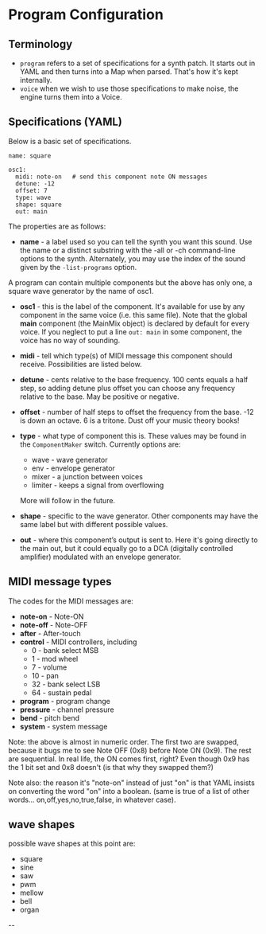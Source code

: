 
# Program Configuration

## Terminology 
 - `program` refers to a set of specifications for a synth patch. It starts out in YAML and then turns into a Map when parsed. That's how it's kept internally.
 - `voice` when we wish to use those specifications to make noise, the engine turns them into a Voice. 
 
## Specifications (YAML) 
Below is a basic set of specifications.
 ```
 name: square
 
 osc1:
   midi: note-on   # send this component note ON messages
   detune: -12
   offset: 7 
   type: wave
   shape: square
   out: main
```

The properties are as follows:
 - **name** - a label used so you can tell the synth you want this sound. Use the name or a distinct substring with the -all or -ch<n> command-line options to the synth. Alternately, you may use the index of the sound given by the `-list-programs` option. 
 
A program can contain multiple components but the above has only one, a square wave generator by the name of osc1. 
  
 - **osc1** - this is the label of the component. It's available for use by any component in the same voice (i.e. this same file).
 Note that the global **main** component (the MainMix object) is declared by default for every voice. If you neglect to put a line `out: main` in some component, the voice has no way of sounding.
 
 - **midi** - tell which type(s) of MIDI message this component should receive. Possibilities are listed below.
 
 - **detune** - cents relative to the base frequency. 100 cents equals a half step, so adding detune plus offset you can choose any frequency relative to the base. May be positive or negative.
 
 - **offset** - number of half steps to offset the frequency from the base. -12 is down an octave. 6 is a tritone. Dust off your music theory books! 
 
 - **type** - what type of component this is.  These values may be found in the `ComponentMaker` switch. Currently options are:
    - wave - wave generator
    - env - envelope generator
    - mixer - a junction between voices
    - limiter - keeps a signal from overflowing
    
   More will follow in the future.
 - **shape** - specific to the wave generator. Other components may have the same label but with different possible values.
  
 - **out** - where this component&rsquo;s output is sent to. Here it's going directly to the main out, but it could equally go to a DCA (digitally controlled amplifier) modulated with an envelope generator.
 
 ## MIDI message types
 The codes for the MIDI messages are:
 - **note-on** - Note-ON
 - **note-off** - Note-OFF
 - **after** - After-touch
 - **control** - MIDI controllers, including 
    - 0 - bank select MSB
    - 1 - mod wheel
    - 7 - volume
    - 10 - pan
    - 32 - bank select LSB
    - 64 - sustain pedal
 - **program** - program change
 - **pressure** - channel pressure
 - **bend** - pitch bend
 - **system** - system message     
 
Note: the above is almost in numeric order. The first two are swapped, because it bugs me to see Note OFF (0x8) before Note ON (0x9). The rest are sequential. In real life, the ON comes first, right? Even though 0x9 has the 1 bit set and 0x8 doesn't (is that why they swapped them?)

Note also: the reason it's "note-on" instead of just "on" is that YAML insists on converting the word "on" into a boolean. (same is true of a list of other words... on,off,yes,no,true,false, in whatever case).
 
 ## wave shapes
 possible wave shapes at this point are:
 - square 
 - sine
 - saw
 - pwm
 - mellow
 - bell
 - organ
 
 
 --
 
       
    
   
 




